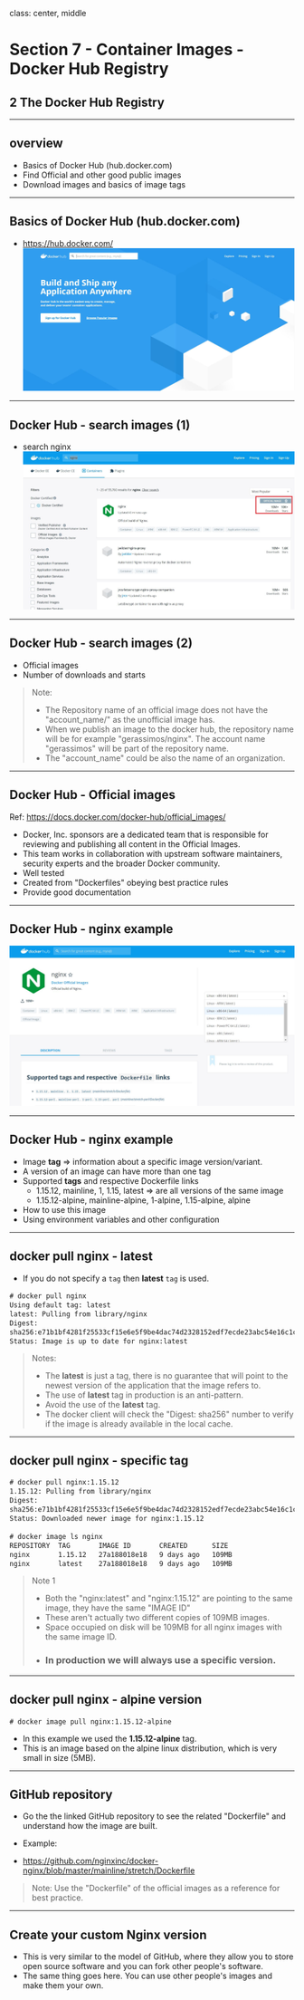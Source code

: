 class: center, middle
# Section 7 - Container Images - Docker Hub Registry
## 2 The Docker Hub Registry

---

## overview 
 - Basics of Docker Hub (hub.docker.com)
 - Find Official and other good public images
 - Download images and basics of image tags
 
---

## Basics of Docker Hub (hub.docker.com)
 - https://hub.docker.com/
 ![img_width_100](images/D_S7_L2_docker_hub_home_page.jpg)
 
---

## Docker Hub - search images (1)
 - search nginx
 ![img_width_100](images/D_S7_L2_docker_hub_search_nginx.jpg)

---

## Docker Hub - search images (2)
 - Official images
 - Number of downloads and starts
  
 > Note: 
 > - The Repository name of an official image does not have the "account_name/" as the unofficial image has.
 > - When we publish an image to the docker hub, the repository name will be for example "gerassimos/nginx". The account name "gerassimos" will be part of the repository name.
 > - The "account_name" could be also the name of an organization.

---

## Docker Hub -  Official images
Ref:
https://docs.docker.com/docker-hub/official_images/

 - Docker, Inc. sponsors are a dedicated team that is responsible for reviewing and publishing all content in the Official Images. 
 - This team works in collaboration with upstream software maintainers, security experts and the broader Docker community.
 - Well tested 
 - Created from "Dockerfiles" obeying best practice rules
 - Provide good documentation
  
---

## Docker Hub -  nginx example
![img_width_100](images/D_S7_L2_docker_hub_nginx_01.jpg)

---
## Docker Hub -  nginx example
 - Image **tag** => information about a specific image version/variant. 
 - A version of an image can have more than one tag
 - Supported **tags** and respective Dockerfile links
   - 1.15.12, mainline, 1, 1.15, latest => are all versions of the same image 
   - 1.15.12-alpine, mainline-alpine, 1-alpine, 1.15-alpine, alpine 
 - How to use this image
 - Using environment variables and other configuration 
---


## docker pull nginx - latest
 - If you do not specify a `tag` then **latest** `tag` is used.

```terminal
# docker pull nginx
Using default tag: latest
latest: Pulling from library/nginx
Digest: sha256:e71b1bf4281f25533cf15e6e5f9be4dac74d2328152edf7ecde23abc54e16c1c
Status: Image is up to date for nginx:latest
```

> Notes: 
> - The **latest** is just a tag, there is no guarantee that will point to the newest version of the application that the image refers to.
> - The use of **latest** tag in production is an anti-pattern. 
> - Avoid the use of the **latest** tag. 
> - The docker client will check the "Digest: sha256" number to verify if the image is already available in the local cache. 

---

## docker pull nginx - specific tag
```terminal
# docker pull nginx:1.15.12
1.15.12: Pulling from library/nginx
Digest: sha256:e71b1bf4281f25533cf15e6e5f9be4dac74d2328152edf7ecde23abc54e16c1c
Status: Downloaded newer image for nginx:1.15.12

# docker image ls nginx
REPOSITORY  TAG       IMAGE ID       CREATED      SIZE
nginx       1.15.12   27a188018e18   9 days ago   109MB
nginx       latest    27a188018e18   9 days ago   109MB
```
> Note 1 
>  - Both the "nginx:latest" and "nginx:1.15.12" are pointing to the same image, they have the same "IMAGE ID"
>  - These aren't actually two different copies of 109MB images.
>  - Space occupied on disk will be 109MB for all nginx images with the same image ID.
>  - ### **In production we will always use a specific version.** 

---

## docker pull nginx - alpine version

```terminal
# docker image pull nginx:1.15.12-alpine
```
 - In this example we used the **1.15.12-alpine** tag. 
 - This is an image based on the alpine linux distribution, which is very small in size (5MB).

---

## GitHub repository
  - Go the the linked GitHub repository to see the related "Dockerfile" and understand how the image are built.

  - Example: 
  - https://github.com/nginxinc/docker-nginx/blob/master/mainline/stretch/Dockerfile

> Note: 
> Use the "Dockerfile" of the official images as a reference for best practice.

---

## Create your custom Nginx version
 - This is very similar to the model of GitHub, where they allow you to store open source software and you can fork other people's software.  
 - The same thing goes here.  You can use other people's images and make them your own.
